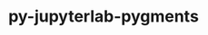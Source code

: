 ---
title: "py-jupyterlab-pygments"
layout: cache
categories: [package, develop-2024-12-01]
meta: {"versions": ["0.2.2"], "compilers": ["gcc@=11.1.0", "gcc@=11.4.0", "gcc@=9.4.0", "oneapi@=2024.2.1"], "oss": ["ubuntu20.04", "ubuntu22.04"], "platforms": ["linux"], "targets": ["neoverse_v1", "neoverse_v2", "ppc64le", "x86_64_v3"], "stacks": ["data-vis-sdk", "e4s", "e4s-neoverse-v2", "e4s-neoverse_v1", "e4s-oneapi", "e4s-power", "root"], "num_specs": 15, "num_specs_by_stack": {"e4s-power": 3, "root": 15, "data-vis-sdk": 1, "e4s-neoverse_v1": 3, "e4s-neoverse-v2": 2, "e4s": 3, "e4s-oneapi": 3}}
spec_details: [{"hash": "vypywywgajc5ezyyudpp6xdpbhe3r2m3", "compiler": "gcc@=9.4.0", "versions": ["0.2.2"], "os": "ubuntu20.04", "platform": "linux", "target": "ppc64le", "variants": ["build_system=python_pip"], "stacks": ["e4s-power", "root"], "size": "-", "tarball": "https://binaries.spack.io/develop-2024-12-01/build_cache/linux-ubuntu20.04-ppc64le/gcc-9.4.0/py-jupyterlab-pygments-0.2.2/linux-ubuntu20.04-ppc64le-gcc-9.4.0-py-jupyterlab-pygments-0.2.2-vypywywgajc5ezyyudpp6xdpbhe3r2m3.spack"}, {"hash": "6eeu4dw73f7fwyd52glovtboqpj7f4xk", "compiler": "gcc@=9.4.0", "versions": ["0.2.2"], "os": "ubuntu20.04", "platform": "linux", "target": "ppc64le", "variants": ["build_system=python_pip"], "stacks": ["e4s-power", "root"], "size": "-", "tarball": "https://binaries.spack.io/develop-2024-12-01/build_cache/linux-ubuntu20.04-ppc64le/gcc-9.4.0/py-jupyterlab-pygments-0.2.2/linux-ubuntu20.04-ppc64le-gcc-9.4.0-py-jupyterlab-pygments-0.2.2-6eeu4dw73f7fwyd52glovtboqpj7f4xk.spack"}, {"hash": "i5iyomikozsqlrjrjcvrxnfxdfht53l4", "compiler": "gcc@=9.4.0", "versions": ["0.2.2"], "os": "ubuntu20.04", "platform": "linux", "target": "ppc64le", "variants": ["build_system=python_pip"], "stacks": ["e4s-power", "root"], "size": "-", "tarball": "https://binaries.spack.io/develop-2024-12-01/build_cache/linux-ubuntu20.04-ppc64le/gcc-9.4.0/py-jupyterlab-pygments-0.2.2/linux-ubuntu20.04-ppc64le-gcc-9.4.0-py-jupyterlab-pygments-0.2.2-i5iyomikozsqlrjrjcvrxnfxdfht53l4.spack"}, {"hash": "mtv67cnu3vs4r6mei3tilf6ewjvz4wzo", "compiler": "gcc@=11.1.0", "versions": ["0.2.2"], "os": "ubuntu20.04", "platform": "linux", "target": "x86_64_v3", "variants": ["build_system=python_pip"], "stacks": ["data-vis-sdk", "root"], "size": "-", "tarball": "https://binaries.spack.io/develop-2024-12-01/build_cache/linux-ubuntu20.04-x86_64_v3/gcc-11.1.0/py-jupyterlab-pygments-0.2.2/linux-ubuntu20.04-x86_64_v3-gcc-11.1.0-py-jupyterlab-pygments-0.2.2-mtv67cnu3vs4r6mei3tilf6ewjvz4wzo.spack"}, {"hash": "hcuyazluzqlcju5ffc3la7d6qmsaexk4", "compiler": "gcc@=11.4.0", "versions": ["0.2.2"], "os": "ubuntu22.04", "platform": "linux", "target": "neoverse_v1", "variants": ["build_system=python_pip"], "stacks": ["e4s-neoverse_v1", "root"], "size": "-", "tarball": "https://binaries.spack.io/develop-2024-12-01/build_cache/linux-ubuntu22.04-neoverse_v1/gcc-11.4.0/py-jupyterlab-pygments-0.2.2/linux-ubuntu22.04-neoverse_v1-gcc-11.4.0-py-jupyterlab-pygments-0.2.2-hcuyazluzqlcju5ffc3la7d6qmsaexk4.spack"}, {"hash": "wkivocpbkq7zcnockulede6j4qmkhysq", "compiler": "gcc@=11.4.0", "versions": ["0.2.2"], "os": "ubuntu22.04", "platform": "linux", "target": "neoverse_v1", "variants": ["build_system=python_pip"], "stacks": ["e4s-neoverse_v1", "root"], "size": "-", "tarball": "https://binaries.spack.io/develop-2024-12-01/build_cache/linux-ubuntu22.04-neoverse_v1/gcc-11.4.0/py-jupyterlab-pygments-0.2.2/linux-ubuntu22.04-neoverse_v1-gcc-11.4.0-py-jupyterlab-pygments-0.2.2-wkivocpbkq7zcnockulede6j4qmkhysq.spack"}, {"hash": "5cdf6a5y7kzrbxreqq5ehrulc364lwir", "compiler": "gcc@=11.4.0", "versions": ["0.2.2"], "os": "ubuntu22.04", "platform": "linux", "target": "neoverse_v1", "variants": ["build_system=python_pip"], "stacks": ["e4s-neoverse_v1", "root"], "size": "-", "tarball": "https://binaries.spack.io/develop-2024-12-01/build_cache/linux-ubuntu22.04-neoverse_v1/gcc-11.4.0/py-jupyterlab-pygments-0.2.2/linux-ubuntu22.04-neoverse_v1-gcc-11.4.0-py-jupyterlab-pygments-0.2.2-5cdf6a5y7kzrbxreqq5ehrulc364lwir.spack"}, {"hash": "bzlek2ydy56pmvciuwfrorkcxdzy2iqi", "compiler": "gcc@=11.4.0", "versions": ["0.2.2"], "os": "ubuntu22.04", "platform": "linux", "target": "neoverse_v2", "variants": ["build_system=python_pip"], "stacks": ["e4s-neoverse-v2", "root"], "size": "-", "tarball": "https://binaries.spack.io/develop-2024-12-01/build_cache/linux-ubuntu22.04-neoverse_v2/gcc-11.4.0/py-jupyterlab-pygments-0.2.2/linux-ubuntu22.04-neoverse_v2-gcc-11.4.0-py-jupyterlab-pygments-0.2.2-bzlek2ydy56pmvciuwfrorkcxdzy2iqi.spack"}, {"hash": "5ilhfnau64mt7ac4sq2bxvnfm4dg2jqv", "compiler": "gcc@=11.4.0", "versions": ["0.2.2"], "os": "ubuntu22.04", "platform": "linux", "target": "neoverse_v2", "variants": ["build_system=python_pip"], "stacks": ["e4s-neoverse-v2", "root"], "size": "-", "tarball": "https://binaries.spack.io/develop-2024-12-01/build_cache/linux-ubuntu22.04-neoverse_v2/gcc-11.4.0/py-jupyterlab-pygments-0.2.2/linux-ubuntu22.04-neoverse_v2-gcc-11.4.0-py-jupyterlab-pygments-0.2.2-5ilhfnau64mt7ac4sq2bxvnfm4dg2jqv.spack"}, {"hash": "rcgz446qb72uec4c5t42osjjpygbimny", "compiler": "gcc@=11.4.0", "versions": ["0.2.2"], "os": "ubuntu22.04", "platform": "linux", "target": "x86_64_v3", "variants": ["build_system=python_pip"], "stacks": ["e4s", "root"], "size": "-", "tarball": "https://binaries.spack.io/develop-2024-12-01/build_cache/linux-ubuntu22.04-x86_64_v3/gcc-11.4.0/py-jupyterlab-pygments-0.2.2/linux-ubuntu22.04-x86_64_v3-gcc-11.4.0-py-jupyterlab-pygments-0.2.2-rcgz446qb72uec4c5t42osjjpygbimny.spack"}, {"hash": "5zkszvetqmb74gq4fanp3yqgsg45df5u", "compiler": "gcc@=11.4.0", "versions": ["0.2.2"], "os": "ubuntu22.04", "platform": "linux", "target": "x86_64_v3", "variants": ["build_system=python_pip"], "stacks": ["e4s", "root"], "size": "-", "tarball": "https://binaries.spack.io/develop-2024-12-01/build_cache/linux-ubuntu22.04-x86_64_v3/gcc-11.4.0/py-jupyterlab-pygments-0.2.2/linux-ubuntu22.04-x86_64_v3-gcc-11.4.0-py-jupyterlab-pygments-0.2.2-5zkszvetqmb74gq4fanp3yqgsg45df5u.spack"}, {"hash": "l6it6v3k6fdy4buxy6adegwzqbtmlz4l", "compiler": "gcc@=11.4.0", "versions": ["0.2.2"], "os": "ubuntu22.04", "platform": "linux", "target": "x86_64_v3", "variants": ["build_system=python_pip"], "stacks": ["e4s", "root"], "size": "-", "tarball": "https://binaries.spack.io/develop-2024-12-01/build_cache/linux-ubuntu22.04-x86_64_v3/gcc-11.4.0/py-jupyterlab-pygments-0.2.2/linux-ubuntu22.04-x86_64_v3-gcc-11.4.0-py-jupyterlab-pygments-0.2.2-l6it6v3k6fdy4buxy6adegwzqbtmlz4l.spack"}, {"hash": "owhaf7fpoyjupgsxspjqgqanyst3trbg", "compiler": "oneapi@=2024.2.1", "versions": ["0.2.2"], "os": "ubuntu22.04", "platform": "linux", "target": "x86_64_v3", "variants": ["build_system=python_pip"], "stacks": ["root", "e4s-oneapi"], "size": "-", "tarball": "https://binaries.spack.io/develop-2024-12-01/build_cache/linux-ubuntu22.04-x86_64_v3/oneapi-2024.2.1/py-jupyterlab-pygments-0.2.2/linux-ubuntu22.04-x86_64_v3-oneapi-2024.2.1-py-jupyterlab-pygments-0.2.2-owhaf7fpoyjupgsxspjqgqanyst3trbg.spack"}, {"hash": "khkbqcatppoxyj3rxxnfqurpff6mc6mx", "compiler": "oneapi@=2024.2.1", "versions": ["0.2.2"], "os": "ubuntu22.04", "platform": "linux", "target": "x86_64_v3", "variants": ["build_system=python_pip"], "stacks": ["root", "e4s-oneapi"], "size": "-", "tarball": "https://binaries.spack.io/develop-2024-12-01/build_cache/linux-ubuntu22.04-x86_64_v3/oneapi-2024.2.1/py-jupyterlab-pygments-0.2.2/linux-ubuntu22.04-x86_64_v3-oneapi-2024.2.1-py-jupyterlab-pygments-0.2.2-khkbqcatppoxyj3rxxnfqurpff6mc6mx.spack"}, {"hash": "5czwjzy4goqrt3cpvq75dxdaew6rv7os", "compiler": "oneapi@=2024.2.1", "versions": ["0.2.2"], "os": "ubuntu22.04", "platform": "linux", "target": "x86_64_v3", "variants": ["build_system=python_pip"], "stacks": ["root", "e4s-oneapi"], "size": "-", "tarball": "https://binaries.spack.io/develop-2024-12-01/build_cache/linux-ubuntu22.04-x86_64_v3/oneapi-2024.2.1/py-jupyterlab-pygments-0.2.2/linux-ubuntu22.04-x86_64_v3-oneapi-2024.2.1-py-jupyterlab-pygments-0.2.2-5czwjzy4goqrt3cpvq75dxdaew6rv7os.spack"}]
---